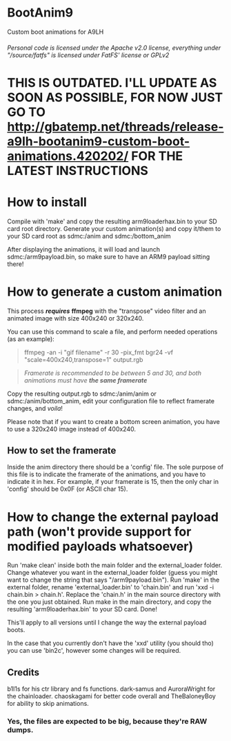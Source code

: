 # BootAnim9
Custom boot animations for A9LH

###### Personal code is licensed under the Apache v2.0 license, everything under "/source/fatfs" is licensed under FatFS' license or GPLv2

# THIS IS OUTDATED. I'LL UPDATE AS SOON AS POSSIBLE, FOR NOW JUST GO TO http://gbatemp.net/threads/release-a9lh-bootanim9-custom-boot-animations.420202/ FOR THE LATEST INSTRUCTIONS


# How to install
Compile with 'make' and copy the resulting arm9loaderhax.bin to your SD card root directory.
Generate your custom animation(s) and copy it/them to your SD card root as sdmc:/anim and sdmc:/bottom_anim

After displaying the animations, it will load and launch sdmc:/arm9payload.bin, so make sure to have an ARM9 payload sitting there!

# How to generate a custom animation
This process ***requires*** **ffmpeg** with the "transpose" video filter and an animated image with size 400x240 or 320x240.

You can use this command to scale a file, and perform needed operations (as an example):
>ffmpeg -an -i "gif filename" -r 30 -pix_fmt bgr24 -vf "scale=400x240,transpose=1" output.rgb

>*Framerate is recommended to be between 5 and 30, and both animations must have* ***the same framerate***

Copy the resulting output.rgb to sdmc:/anim/anim or sdmc:/anim/bottom_anim, edit your configuration file to reflect framerate changes, and *voila*!

Please note that if you want to create a bottom screen animation, you have to use a 320x240 image instead of 400x240.

## How to set the framerate

Inside the anim directory there should be a 'config' file. The sole purpose of this file is to indicate the framerate of the animations, and you have to indicate it in hex.
For example, if your framerate is 15, then the only char in 'config' should be 0x0F (or ASCII char 15).

# How to change the external payload path (won't provide support for modified payloads whatsoever)
Run 'make clean' inside both the main folder and the external_loader folder.
Change whatever you want in the external_loader folder (guess you might want to change the string that says "/arm9payload.bin").
Run 'make' in the external folder, rename 'external_loader.bin' to 'chain.bin' and run 'xxd -i chain.bin > chain.h'.
Replace the 'chain.h' in the main source directory with the one you just obtained.
Run make in the main directory, and copy the resulting 'arm9loaderhax.bin' to your SD card.
Done!

This'll apply to all versions until I change the way the external payload boots.

In the case that you currently don't have the 'xxd' utility (you should tho) you can use 'bin2c', however some changes will be required.

## Credits

b1l1s for his ctr library and fs functions.
dark-samus and AuroraWright for the chainloader.
chaoskagami for better code overall and TheBaloneyBoy for ability to skip animations.

### Yes, the files are expected to be big, because they're RAW dumps.

